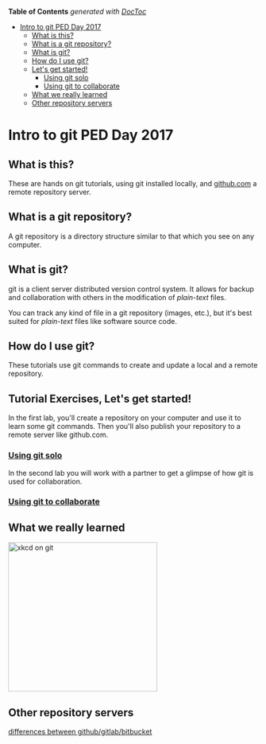 <!-- START doctoc generated TOC please keep comment here to allow auto update -->
<!-- DON'T EDIT THIS SECTION, INSTEAD RE-RUN doctoc TO UPDATE -->
**Table of Contents**  *generated with [DocToc](https://github.com/thlorenz/doctoc)*

- [Intro to git  PED Day 2017](#intro-to-git--ped-day-2017)
  - [What is this?](#what-is-this)
  - [What is a git repository?](#what-is-a-git-repository)
  - [What is git?](#what-is-git)
  - [How do I use git?](#how-do-i-use-git)
  - [Let's get started!](#tutorial-exercises-lets-get-started)
    - [Using git solo](#using-git-solo)
    - [Using git to collaborate](#using-git-to-collaborate)
  - [What we really learned](#what-we-really-learned)
  - [Other repository servers](#other-repository-servers)

<!-- END doctoc generated TOC please keep comment here to allow auto update -->


# Intro to git  PED Day 2017

## What is this?

These are hands on git tutorials, using git installed locally, and [github.com](http://github.com) a remote
repository server.

## What is a git repository?

A git repository is a directory structure similar to that which you see on any computer.

## What is git?

git is a client server distributed version control system.  It allows for backup and collaboration  with others in the modification of _plain-text_ files.


You can track any kind of file in a git repository (images, etc.), but it's best suited for
_plain-text_ files like software source code.

## How do I use git?

These tutorials use git commands to create and update a local and a remote repository.

## Tutorial Exercises, Let's get started!

In the first lab, you'll create a repository on your computer and use it to learn some git
commands. Then you'll also publish your repository to a remote server like github.com.

### [Using git solo](01_basics_stripped.md)

In the second lab you will work with a partner to get a
glimpse of how git is used for collaboration.

### [Using git to collaborate](02_mistakes_branches)
## What we really learned

 <img src="https://imgs.xkcd.com/comics/git_2x.png" width=300 alt="xkcd on git"/>

## Other repository servers
[differences between github/gitlab/bitbucket](https://about.gitlab.com/2016/01/27/comparing-terms-gitlab-github-bitbucket/)
